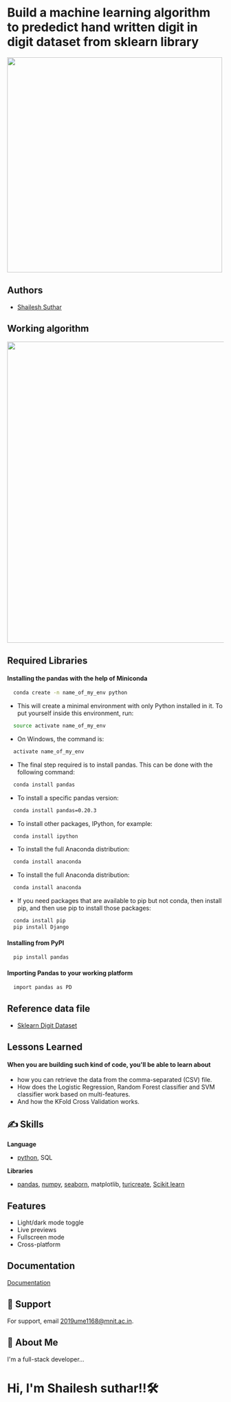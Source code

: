 # **Build a machine learning algorithm to prededict hand written digit in digit dataset from sklearn library**
<p float='left'>
  <img src='https://miro.medium.com/max/1400/1*hVdoiW35FXUE-fZ0HI30Tw.jpeg' width=500>
</p>




                                                                                                               
## Authors

- [Shailesh Suthar](https://github.com/shaileshsuthar675/)


## Working algorithm

<p float='left'>
  <img src='https://www.researchgate.net/profile/James-Landay/publication/221518120/figure/fig4/AS:668489102659594@1536391630464/Our-Digits-task-requires-recognition-of-handwritten-digits-Participants-collect-data.png' width=700>
</p>


## Required Libraries

#### Installing the pandas with the help of Miniconda
```bash
  conda create -n name_of_my_env python
```
- This will create a minimal environment with only Python installed in it. To put yourself inside this environment, run:
```bash
  source activate name_of_my_env
```
- On Windows, the command is:
```bash
  activate name_of_my_env
```
- The final step required is to install pandas. This can be done with the following command:
```bash
  conda install pandas
```
- To install a specific pandas version:
```bash
  conda install pandas=0.20.3
```
- To install other packages, IPython, for example:
```bash
  conda install ipython
```
- To install the full Anaconda distribution:
```bash
  conda install anaconda
```
- To install the full Anaconda distribution:
```bash
  conda install anaconda
```
- If you need packages that are available to pip but not conda, then install pip, and then use pip to install those packages:
```bash
  conda install pip
  pip install Django
```
#### Installing from PyPI
```bash
  pip install pandas
```
#### Importing Pandas to your working platform
```bash
  import pandas as PD
```
## Reference data file
- [Sklearn Digit Dataset](https://scikit-learn.org/stable/modules/generated/sklearn.datasets.load_digits.html)

## Lessons Learned
#### When you are building such kind of code, you'll be able to learn about
- how you can retrieve the data from the comma-separated (CSV) file.
- How does the Logistic Regression, Random Forest classifier and SVM classifier work based on multi-features.
- And how the KFold Cross Validation works.


## ✍️ Skills
**Language**
- [python](https://www.python.org/), SQL

**Libraries**
- [pandas](https://pandas.pydata.org/pandas-docs/dev/getting_started/overview.html), [numpy](https://numpy.org/), [seaborn](https://seaborn.pydata.org/), matplotlib, [turicreate](https://github.com/apple/turicreate), [Scikit learn](https://scikit-learn.org/stable/) 


## Features

- Light/dark mode toggle
- Live previews
- Fullscreen mode
- Cross-platform


## Documentation

[Documentation](https://linktodocumentation)



## 🤙 Support

For support, email 2019ume1168@mnit.ac.in.


## 🚀 About Me
I'm a full-stack developer...
# Hi, I'm Shailesh suthar!!🛠 
